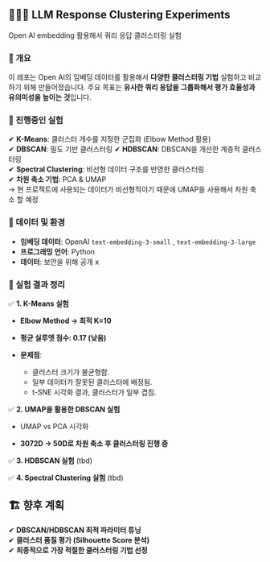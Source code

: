 ## 🧑🏻‍💻 LLM Response Clustering Experiments
Open AI embedding 활용해서 쿼리 응답 클러스터링 실험

### 📁 개요
이 레포는 Open AI의 임베딩 데이터를 활용해서 **다양한 클러스터링 기법** 실험하고 비교하기 위해 만들어졌습니다. 
주요 목표는 **유사한 쿼리 응답을 그룹화해서 평가 효율성과 유의미성을 높이는 것**입니다. 

### 📁 진행중인 실험
✔ **K-Means**: 클러스터 개수를 지정한 군집화 (Elbow Method 활용)  
✔ **DBSCAN**: 밀도 기반 클러스터링
✔ **HDBSCAN**: DBSCAN을 개선한 계층적 클러스터링  
✔ **Spectral Clustering**: 비선형 데이터 구조를 반영한 클러스터링  
✔ **차원 축소 기법**: PCA & UMAP  
  → 현 프로젝트에 사용되는 데이터가 비선형적이기 때문에 UMAP을 사용해서 차원 축소 할 예정

### 📁 데이터 및 환경
- **임베딩 데이터**: OpenAI `text-embedding-3-small`  , `text-embedding-3-large`  
- **프로그래밍 언어**: Python 
- **데이터**: 보안을 위해 공개 x

### 📌 실험 결과 정리

✅ **1. K-Means 실험**
- **Elbow Method → 최적 K=10**
 
- **평균 실루엣 점수: 0.17 (낮음)**
- **문제점**:
  - 클러스터 크기가 불균형함.
  - 일부 데이터가 잘못된 클러스터에 배정됨.
  - t-SNE 시각화 결과, 클러스터가 일부 겹침.

✅ **2. UMAP을 활용한 DBSCAN 실험**
- UMAP vs PCA 시각화
  
- **3072D → 50D로 차원 축소 후 클러스터링 진행 중**

✅ **3. HDBSCAN 실험** (tbd)

✅ **4. Spectral Clustering 실험** (tbd)


## 🏗 향후 계획
✔ **DBSCAN/HDBSCAN 최적 파라미터 튜닝**  
✔ **클러스터 품질 평가 (Silhouette Score 분석)**  
✔ **최종적으로 가장 적절한 클러스터링 기법 선정**  

